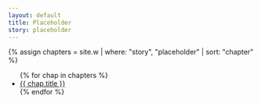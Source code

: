 ```yaml
---
layout: default
title: Placeholder
story: placeholder
---
```


{% assign chapters = site.w | where: "story", "placeholder" | sort: "chapter" %}
<ul>
  {% for chap in chapters %}
    <li><a href="{{ chap.url }}">{{ chap.title }}</a></li>
  {% endfor %}
</ul>
